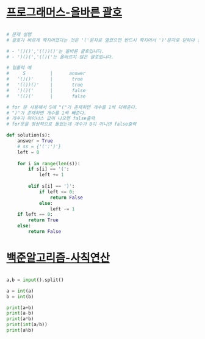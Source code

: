 # [프로그래머스-올바른 괄호](https://programmers.co.kr/learn/courses/30/lessons/12909?language=python3)

```python

# 문제 설명
# 괄호가 바르게 짝지어졌다는 것은 '('문자로 열렸으면 반드시 짝지어서 ')'문자로 닫혀야 한다는 뜻입니다. 예를 들어

# - '()()','(())()'는 올바른 괄호입니다.
# - ')()(','(()('는 올바르지 않은 괄호입니다.

# 입출력 예
#     S         |      answer
#   '()()'      |       true
#   '(())()'    |       true
#   ')()('      |       false
#   '(()('      |       false

# for 문 사용해서 S에 "("가 존재하면 개수를 1씩 더해준다.
# ")"가 존재하면 개수를 1씩 빼준다.
# 개수가 마이너스 값이 나오면 false출력
# for문을 정상적으로 돌았는데 개수가 0이 아니면 false출력

def solution(s):
    answer = True
    # ss = {'(':')'}
    left = 0
    
    for i in range(len(s)):
        if s[i] == '(':
            left += 1
        
        elif s[i] == ')':
            if left <= 0:
                return False
            else:
                left -= 1
    if left == 0:
        return True
    else:
        return False


```

# [백준알고리즘-사칙연산](https://www.acmicpc.net/problem/10869)

```python

a,b = input().split()

a = int(a)
b = int(b)

print(a+b)
print(a-b)
print(a*b)
print(int(a/b))
print(a%b)



```